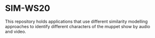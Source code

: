 # SIM-WS20
This repository holds applications that use different similarity modelling approaches to identify different characters of the muppet show by audio and video.
